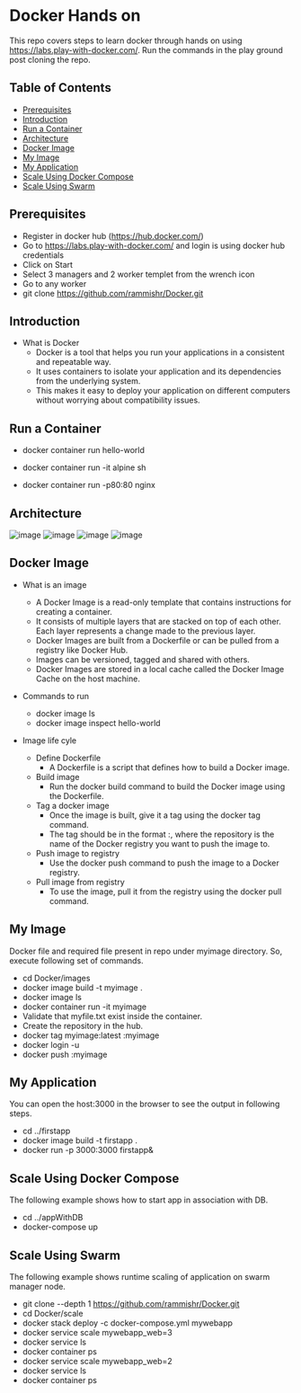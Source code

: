 # Docker Hands on

This repo covers steps to learn docker through hands on using https://labs.play-with-docker.com/.
Run the commands in the play ground post cloning the repo.

## Table of Contents

- [Prerequisites](#Prerequisites)
- [Introduction](#Introduction)
- [Run a Container](#Run-a-Container)
- [Architecture](#Architecture)
- [Docker Image](#Docker-Image)
- [My Image](#My-Image)
- [My Application](#My-Application)
- [Scale Using Docker Compose](#Scale-using-docker-compose)
- [Scale Using Swarm](scale-using-swarm)

## Prerequisites

- Register in docker hub (https://hub.docker.com/)
- Go to https://labs.play-with-docker.com/ and login is using docker hub credentials
- Click on Start
- Select 3 managers and 2 worker templet from the wrench icon
- Go to any worker 
- git clone https://github.com/rammishr/Docker.git

## Introduction

- What is Docker
  + Docker is a tool that helps you run your applications in a consistent and repeatable way.
  + It uses containers to isolate your application and its dependencies from the underlying system.
  + This makes it easy to deploy your application on different computers without worrying about compatibility issues.

## Run a Container

- docker container run hello-world

- docker container run -it alpine sh

- docker container run -p80:80 nginx

## Architecture

![image](https://user-images.githubusercontent.com/43367262/230041133-e0cf66b9-26cd-463f-96de-5165bb8e3d55.png)
![image](https://user-images.githubusercontent.com/43367262/230041179-690cc6a5-ad99-49e6-8fde-1a1e69d510b6.png)
![image](https://user-images.githubusercontent.com/43367262/230041199-f211aeec-12d1-4d6e-b064-48af6f622338.png)
![image](https://user-images.githubusercontent.com/43367262/230041224-b8a12d31-ee33-4b78-8b76-a4fc647abbfe.png)

## Docker Image
- What is an image
  + A Docker Image is a read-only template that contains instructions for creating a container.
  + It consists of multiple layers that are stacked on top of each other. Each layer represents a change made to the previous layer.
  + Docker Images are built from a Dockerfile or can be pulled from a registry like Docker Hub.
  + Images can be versioned, tagged and shared with others.
  + Docker Images are stored in a local cache called the Docker Image Cache on the host machine.

- Commands to run
  + docker image ls
  + docker image inspect hello-world

- Image life cyle
  + Define Dockerfile
    * A Dockerfile is a script that defines how to build a Docker image.
  + Build image
    * Run the docker build command to build the Docker image using the Dockerfile.
  + Tag a docker image
    * Once the image is built, give it a tag using the docker tag command.
    * The tag should be in the format <repository>:<tag>, where the repository is the name of the Docker registry you want to push the image to.
  + Push image to registry
    * Use the docker push command to push the image to a Docker registry.
  + Pull image from registry
    * To use the image, pull it from the registry using the docker pull command.

## My Image
Docker file and required file present in repo under myimage directory. So, execute following set of commands.
  + cd Docker/images
  + docker image build -t myimage .
  + docker image ls
  + docker container run -it myimage
  + Validate that myfile.txt exist inside the container.
  + Create the repository in the hub.
  + docker tag myimage:latest <new-repo>:myimage
  + docker login -u <username>
  + docker push <new-repo>:myimage

## My Application
  You can open the host:3000 in the browser to see the output in following steps. 
  + cd ../firstapp
  + docker image build -t firstapp .
  + docker run -p 3000:3000 firstapp&

## Scale Using Docker Compose
 The following example shows how to start app in association with DB.
  + cd ../appWithDB
  + docker-compose up

## Scale Using Swarm
The following example shows runtime scaling of application on swarm manager node.
  + git clone --depth 1 https://github.com/rammishr/Docker.git
  + cd Docker/scale
  + docker stack deploy -c docker-compose.yml mywebapp
  + docker service scale mywebapp_web=3
  + docker service ls
  + docker container ps
  + docker service scale mywebapp_web=2
  + docker service ls
  + docker container ps

  
